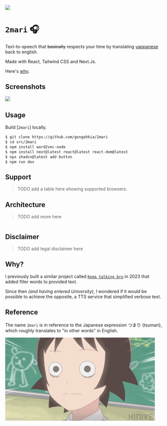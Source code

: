 [![](https://img.shields.io/badge/2mari_1.0.0-passing-green)](https://github.com/gongahkia/2mari/releases/tag/1.0.0) 

# `2mari` 🎧

Text-to-speech that <del>basically</del> respects your time by translating [yappanese](https://www.urbandictionary.com/define.php?term=yappanese) back to english.

Made with React, Tailwind CSS and Next.Js.

Here's [why](#why).

## Screenshots

![](./asset/reference/use.png)

## Usage

Build [`2mari`] locally.

```console
$ git clone https://github.com/gongahkia/2mari
$ cd src/2mari
$ npm install word2vec-node
$ npm install next@latest react@latest react-dom@latest
$ npx shadcn@latest add button 
$ npm run dev
```

## Support

> TODO add a table here showing supported browsers.

## Architecture

> TODO add more here

```mermaid

```

## Disclaimer

> TODO add legal disclaimer here

## Why?

I previously built a similar project called [`Keep talking bro`](https://github.com/gongahkia/the-sandbox/tree/main/javascript/keepTalkingBro) in 2023 that added filler words to provided text.   

Since then *(and having entered University)*, I wondered if it would be possible to achieve the opposite, a TTS service that simplified verbose text.

## Reference

The name `2mari` is in reference to the Japanese expression つまり (tsumari), which roughly translates to "in other words" in English. 

![](./asset/logo/wait.gif)